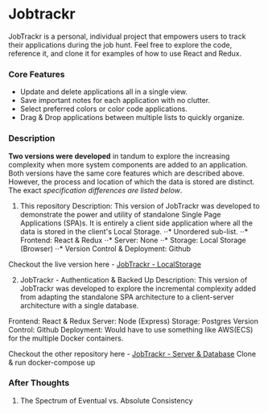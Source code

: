 # Jobtrackr
JobTrackr is a personal, individual project that empowers users to track their applications during the job hunt. 
Feel free to explore the code, reference it, and clone it for examples of how to use React and Redux.

### Core Features
- Update and delete applications all in a single view.
- Save important notes for each application with no clutter.
- Select preferred colors or color code applications.
- Drag & Drop applications between multiple lists to quickly organize.

### Description
**Two versions were developed** in tandum to explore the increasing complexity when more system components are added to an application.
Both versions have the same core features which are described above. However, the process and location of which the data is stored are distinct. The exact *specification differences are listed below*.


1. This repository
Description: This version of JobTrackr was developed to demonstrate the power and utility of standalone Single Page Applications (SPA)s. It is entirely a client side application where all the data is stored in the client's Local Storage.
⋅⋅* Unordered sub-list. 
⋅⋅* Frontend: React & Redux
⋅⋅* Server: None
⋅⋅* Storage: Local Storage (Browser)
⋅⋅* Version Control & Deployment: Github

Checkout the live version here - [JobTrackr - LocalStorage](https://samqchau.github.io/jobtrackr/)

2. JobTrackr - Authentication & Backed Up
Description: This version of JobTrackr was developed to explore the incremental complexity added from adapting the standalone SPA architecture to a client-server architecture with a single database. 

Frontend: React & Redux
Server: Node (Express)
Storage: Postgres
Version Control: Github
Deployment: Would have to use something like AWS(ECS) for the multiple Docker containers.

Checkout the other repository here - [JobTrackr - Server & Database](https://github.com/samqchau/job-tracker)
Clone & run docker-compose up

### After Thoughts
1. The Spectrum of Eventual vs. Absolute Consistency
